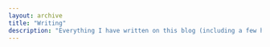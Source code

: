 ```yaml
---
layout: archive
title: "Writing"
description: "Everything I have written on this blog (including a few half-written stubs I will get to... eventually.)"
---
```

